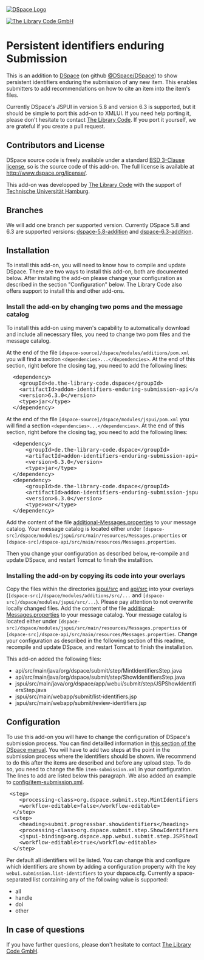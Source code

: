 [![DSpace Logo](https://the-library-code.de/dspace_logo.png)](http://www.dspace.org)

[![The Library Code GmbH](https://the-library-code.de/the_library_code_gmbh.png)](https://www.the-library-code.de)

# Persistent identifiers enduring Submission

This is an addition to [DSpace](http://www.dspace.org) (on github [@DSpace/DSpace](https://github.com/DSpace/DSpace)) to show persistent identifiers enduring the submission of any new item. This enables submitters to add recommendations on how to cite an item into the item's files.

Currently DSpace's JSPUI in version 5.8 and version 6.3 is supported, but it should be simple to port this add-on to XMLUI. If you need help porting it, please don't hesitate to contact [The Library Code](https://www.the-library-code.de). If you port it yourself, we are grateful if you create a pull request.

## Contributors and License

DSpace source code is freely available under a standard [BSD 3-Clause license](https://opensource.org/licenses/BSD-3-Clause), so is the source code of this add-on. The full license is available at http://www.dspace.org/license/.

This add-on was developped by [The Library Code](https://www.the-library-code.de) with the support of [Technische Universität Hamburg](https://www.tuhh.de).

## Branches

We will add one branch per supported version. Currently DSpace 5.8 and 6.3 are supported versions: [dspace-5.8-addition](https://github.com/the-library-code/identifiers-enduring-submission/tree/dspace-5.8-addition) and [dspace-6.3-addition](https://github.com/the-library-code/identifiers-enduring-submission/tree/dspace-6.3-addition).

## Installation

To install this add-on, you will need to know how to compile and update DSpace. There are two ways to install this add-on, both are documented below. After installing the add-on please change your configuration as described in the section "Configuration" below. The Library Code also offers support to install this and other add-ons.

### Install the add-on by changing two poms and the message catalog

To install this add-on using maven's capability to automatically download and include all necessary files, you need to change two pom files and the message catalog.

At the end of the file `[dspace-source]/dspace/modules/additions/pom.xml` you will find a section `<dependencies>...</dependencies>`. At the end of this section, right before the closing tag, you need to add the following lines:

<pre>
  &lt;dependency&gt;
    &lt;groupId&gt;de.the-library-code.dspace&lt;/groupId&gt;
    &lt;artifactId&gt;addon-identifiers-enduring-submission-api&lt;/artifactId&gt;
    &lt;version&gt;6.3.0&lt;/version&gt;
    &lt;type&gt;jar&lt;/type&gt;
  &lt;/dependency&gt;
</pre>

At the end of the file `[dspace-source]/dspace/modules/jspui/pom.xml` you will find a section `<dependencies>...</dependencies>`. At the end of this section, right before the closing tag, you need to add the following lines:

<pre>
  &lt;dependency&gt;
      &lt;groupId&gt;de.the-library-code.dspace&lt;/groupId&gt;
      &lt;artifactId&gt;addon-identifiers-enduring-submission-api&lt;/artifactId&gt;
      &lt;version&gt;6.3.0&lt;/version&gt;
      &lt;type&gt;jar&lt;/type&gt;
  &lt;/dependency&gt;
  &lt;dependency&gt;
      &lt;groupId&gt;de.the-library-code.dspace&lt;/groupId&gt;
      &lt;artifactId&gt;addon-identifiers-enduring-submission-jspui&lt;/artifactId&gt;
      &lt;version&gt;6.3.0&lt;/version&gt;
      &lt;type&gt;war&lt;/type&gt;
  &lt;/dependency&gt;
</pre>

Add the content of the file [additional-Messages.properties](https://github.com/the-library-code/identifiers-enduring-submission/blob/dspace-6.3-addition/additional-Messages.properties) to your message catalog. Your message catalog is located either under `[dspace-src]/dspace/modules/jspui/src/main/resources/Messages.properties` or `[dspace-src]/dspace-api/src/main/resources/Messages.properties`.

Then you change your configuration as described below, re-compile and update DSpace, and restart Tomcat to finish the installtion.

### Installing the add-on by copying its code into your overlays

Copy the files within the directories [jspui/src](https://github.com/the-library-code/identifiers-enduring-submission/tree/dspace-6.3-addition/jspui/src) and [api/src](https://github.com/the-library-code/identifiers-enduring-submission/tree/dspace-6.3-addition/api/src) into your overlays (`[dspace-src]/dspace/modules/additions/src/...` and `[dspace-src]/dspace/modules/jspui/src/...`). Please pay attention to not overwrite locally changed files. Add the content of the file [additional-Messages.properties](https://github.com/the-library-code/identifiers-enduring-submission/blob/dspace-6.3-addition/additional-Messages.properties) to your message catalog. Your message catalog is located either under `[dspace-src]/dspace/modules/jspui/src/main/resources/Messages.properties` or `[dspace-src]/dspace-api/src/main/resources/Messages.properties`. Change your configuration as described in the following section of this readme, recompile and update DSpace, and restart Tomcat to finish the installation.

This add-on added the following files:

 * api/src/main/java/org/dspace/submit/step/MintIdentifiersStep.java
 * api/src/main/java/org/dspace/submit/step/ShowIdentifiersStep.java
 * jspui/src/main/java/org/dspace/app/webui/submit/step/JSPShowIdentifiersStep.java 
 * jspui/src/main/webapp/submit/list-identifiers.jsp
 * jspui/src/main/webapp/submit/review-identifiers.jsp

## Configuration

To use this add-on you will have to change the configuration of DSpace's submission process. You can find detailled information in [this section of the DSpace manual](https://wiki.duraspace.org/display/DSDOC6x/Submission+User+Interface). You will have to add two steps at the point in the submission process where the identifiers should be shown. We recommend to do this after the items are described and before any upload step. To do so, you need to change the file `item-submission.xml` in your configuration. The lines to add are listed below this paragraph. We also added an example to [config/item-submission.xml](https://github.com/the-library-code/identifiers-enduring-submission/blob/dspace-6.3-addition/config/item-submission.xml#L210-L226).

<pre>
 &lt;step&gt;
	&lt;processing-class&gt;org.dspace.submit.step.MintIdentifiersStep&lt;/processing-class&gt;
	&lt;workflow-editable&gt;false&lt;/workflow-editable&gt;
  &lt;/step&gt;
  &lt;step&gt;
	&lt;heading&gt;submit.progressbar.showidentifiers&lt;/heading&gt;
	&lt;processing-class&gt;org.dspace.submit.step.ShowIdentifiersStep&lt;/processing-class&gt;
	&lt;jspui-binding&gt;org.dspace.app.webui.submit.step.JSPShowIdentifiersStep&lt;/jspui-binding&gt;
	&lt;workflow-editable&gt;true&lt;/workflow-editable&gt;
  &lt;/step&gt; 
</pre>

Per default all identifiers will be listed. You can change this and configure which identifiers are shown by adding a configuration property with the key `webui.submission.list-identifiers` to your dspace.cfg. Currently a space-separated list containing any of the following value is supported:

 * all
 * handle
 * doi
 * other

## In case of questions

If you have further questions, please don't hesitate to contact [The Library Code GmbH](https://www.the-library-code.de).
